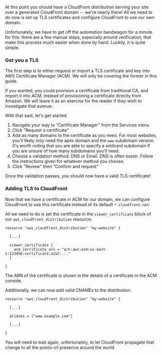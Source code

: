 At this point you should have a CloudFront distribution serving your site over a
generated CloudFront domain -- we're nearly there! All we need to do now is
set up TLS certificates and configure CloudFront to use our own domain.

Unfortunately, we have to get off the automation bandwagon for a minute for
this: there are a few manual steps, especially around verification, that make
this process much easier when done by hand. Luckily, it is quite simple.

### Get you a TLS

The first step is to either request or import a TLS certificate and key into AWS
Certificate Manager (ACM). We will only be covering the former in this guide.

If you wanted, you could provision a certificate from traditional CA, and import
it into ACM, instead of provisioning a certificate directly from Amazon.  We
will leave it as an exercise for the reader if they wish to investigate that
avenue.

With that said, let's get started.

1. Navigate your way to "Certificate Manager" from the Services menu
2. Click "Request a certificate"
3. Add as many domains to the certificate as you need. For most websites, you'll
   likely only need the apex domain and the `www` subdomain version. It's worth
   noting that you are able to specify a wildcard subdomain if you are unsure of
   how many subdomains you'll need.
4. Choose a validation method: DNS or Email. DNS is often easier. Follow the
   instructions given for whatever method you choose.
5. Click "Review" then "Confirm and request"

Once the validation passes, you should now have a valid TLS certificate!

### Adding TLS to CloudFront

Now that we have a certificate in ACM for our domain, we can configure
CloudFront to use this certificate instead of its default `*.cloudfront.net`.

All we need to do is set the certificate in the `viewer_certificate` block of
our `aws_cloudfront_distribution` resource:

```
resource "aws_cloudfront_distribution" "my-website" {

  [...]

  viewer_certificate {
    acm_certificate_arn = "arn:aws:acm:us-east-1:123456:certificate:a1b2-..."
  }

}
```

The ARN of the certificate is shown in the details of a certificate in the ACM
console.

Additionally, we can now add valid CNAMEs to the distribution:

```
resource "aws_cloudfront_distribution" "my-website" {

  [...]

  aliases = ["www.example.com"]

  [...]

}
```

You will need to wait again, unfortunately, to let CloudFront propagate that
change to all the points-of-presence around the world.
